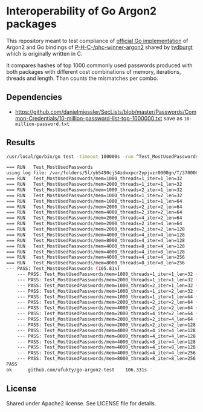 # Interoperability of Go Argon2 packages

This repository meant to test compliance of [official Go implementation](https://pkg.go.dev/golang.org/x/crypto/argon2) of Argon2 and Go bindings of [P-H-C-/phc-winner-argon2](https://github.com/P-H-C/phc-winner-argon2) shared by [tvdburgt](<(https://pkg.go.dev/github.com/tvdburgt/go-argon2)>) which is originally written in C.

It compares hashes of top 1000 commonly used passwords produced with both packages with different cost combinations of memory, iterations, threads and length. Than counts the mismatches per combo.

## Dependencies

-   https://github.com/danielmiessler/SecLists/blob/master/Passwords/Common-Credentials/10-million-password-list-top-1000000.txt save as `10-million-password.txt`

## Results

```sh
/usr/local/go/bin/go test -timeout 100000s -run ^Test_MostUsedPasswords$ github.com/ufukty/go-argon2-test -v -count=1

=== RUN   Test_MostUsedPasswords
using log file: /var/folders/5l/yb5490cj54zdwxpcr2ypjvzr0000gn/T/3700066352
=== RUN   Test_MostUsedPasswords/mem=1000_threads=1_iter=1_len=32
=== RUN   Test_MostUsedPasswords/mem=2000_threads=1_iter=1_len=32
=== RUN   Test_MostUsedPasswords/mem=1000_threads=2_iter=1_len=32
=== RUN   Test_MostUsedPasswords/mem=1000_threads=1_iter=2_len=32
=== RUN   Test_MostUsedPasswords/mem=1000_threads=1_iter=1_len=64
=== RUN   Test_MostUsedPasswords/mem=2000_threads=2_iter=2_len=64
=== RUN   Test_MostUsedPasswords/mem=4000_threads=2_iter=2_len=64
=== RUN   Test_MostUsedPasswords/mem=2000_threads=4_iter=2_len=64
=== RUN   Test_MostUsedPasswords/mem=2000_threads=2_iter=4_len=64
=== RUN   Test_MostUsedPasswords/mem=2000_threads=2_iter=2_len=128
=== RUN   Test_MostUsedPasswords/mem=4000_threads=4_iter=4_len=128
=== RUN   Test_MostUsedPasswords/mem=8000_threads=4_iter=4_len=128
=== RUN   Test_MostUsedPasswords/mem=4000_threads=8_iter=4_len=128
=== RUN   Test_MostUsedPasswords/mem=4000_threads=4_iter=8_len=128
=== RUN   Test_MostUsedPasswords/mem=4000_threads=4_iter=4_len=256
=== RUN   Test_MostUsedPasswords/mem=8000_threads=8_iter=8_len=256
--- PASS: Test_MostUsedPasswords (105.81s)
    --- PASS: Test_MostUsedPasswords/mem=1000_threads=1_iter=1_len=32 (1.11s)
    --- PASS: Test_MostUsedPasswords/mem=2000_threads=1_iter=1_len=32 (2.41s)
    --- PASS: Test_MostUsedPasswords/mem=1000_threads=2_iter=1_len=32 (1.01s)
    --- PASS: Test_MostUsedPasswords/mem=1000_threads=1_iter=2_len=32 (2.28s)
    --- PASS: Test_MostUsedPasswords/mem=1000_threads=1_iter=1_len=64 (1.19s)
    --- PASS: Test_MostUsedPasswords/mem=2000_threads=2_iter=2_len=64 (3.00s)
    --- PASS: Test_MostUsedPasswords/mem=4000_threads=2_iter=2_len=64 (5.78s)
    --- PASS: Test_MostUsedPasswords/mem=2000_threads=4_iter=2_len=64 (2.24s)
    --- PASS: Test_MostUsedPasswords/mem=2000_threads=2_iter=4_len=64 (5.64s)
    --- PASS: Test_MostUsedPasswords/mem=2000_threads=2_iter=2_len=128 (3.03s)
    --- PASS: Test_MostUsedPasswords/mem=4000_threads=4_iter=4_len=128 (7.84s)
    --- PASS: Test_MostUsedPasswords/mem=8000_threads=4_iter=4_len=128 (15.02s)
    --- PASS: Test_MostUsedPasswords/mem=4000_threads=8_iter=4_len=128 (6.94s)
    --- PASS: Test_MostUsedPasswords/mem=4000_threads=4_iter=8_len=128 (15.51s)
    --- PASS: Test_MostUsedPasswords/mem=4000_threads=4_iter=4_len=256 (7.44s)
    --- PASS: Test_MostUsedPasswords/mem=8000_threads=8_iter=8_len=256 (25.24s)
PASS
ok  	github.com/ufukty/go-argon2-test	106.331s
```

## License

Shared under Apache2 license. See LICENSE file for details.

